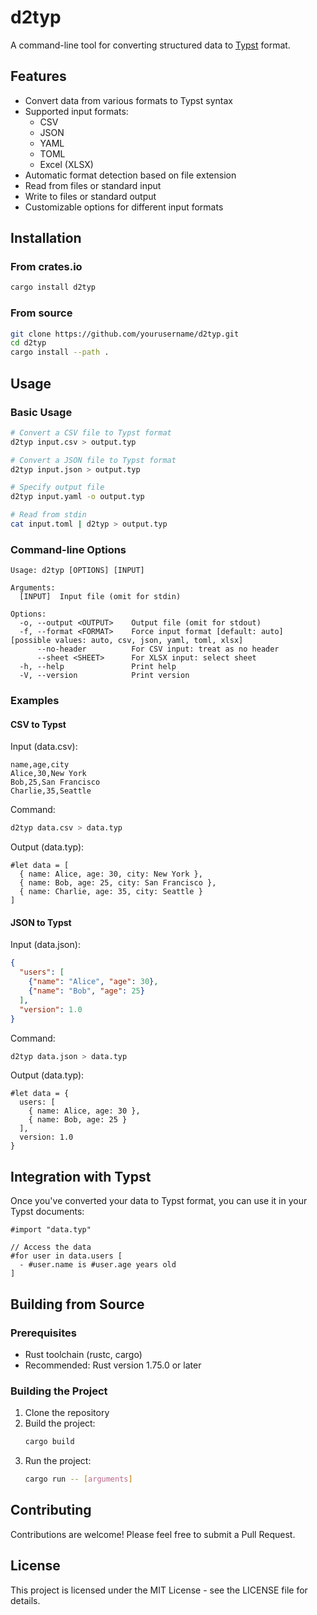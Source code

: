 # d2typ

A command-line tool for converting structured data to [Typst](https://typst.app/) format.

## Features

- Convert data from various formats to Typst syntax
- Supported input formats:
  - CSV
  - JSON
  - YAML
  - TOML
  - Excel (XLSX)
- Automatic format detection based on file extension
- Read from files or standard input
- Write to files or standard output
- Customizable options for different input formats

## Installation

### From crates.io

```bash
cargo install d2typ
```

### From source

```bash
git clone https://github.com/yourusername/d2typ.git
cd d2typ
cargo install --path .
```

## Usage

### Basic Usage

```bash
# Convert a CSV file to Typst format
d2typ input.csv > output.typ

# Convert a JSON file to Typst format
d2typ input.json > output.typ

# Specify output file
d2typ input.yaml -o output.typ

# Read from stdin
cat input.toml | d2typ > output.typ
```

### Command-line Options

```
Usage: d2typ [OPTIONS] [INPUT]

Arguments:
  [INPUT]  Input file (omit for stdin)

Options:
  -o, --output <OUTPUT>    Output file (omit for stdout)
  -f, --format <FORMAT>    Force input format [default: auto] [possible values: auto, csv, json, yaml, toml, xlsx]
      --no-header          For CSV input: treat as no header
      --sheet <SHEET>      For XLSX input: select sheet
  -h, --help               Print help
  -V, --version            Print version
```

### Examples

#### CSV to Typst

Input (data.csv):
```csv
name,age,city
Alice,30,New York
Bob,25,San Francisco
Charlie,35,Seattle
```

Command:
```bash
d2typ data.csv > data.typ
```

Output (data.typ):
```typst
#let data = [
  { name: Alice, age: 30, city: New York },
  { name: Bob, age: 25, city: San Francisco },
  { name: Charlie, age: 35, city: Seattle }
]
```

#### JSON to Typst

Input (data.json):
```json
{
  "users": [
    {"name": "Alice", "age": 30},
    {"name": "Bob", "age": 25}
  ],
  "version": 1.0
}
```

Command:
```bash
d2typ data.json > data.typ
```

Output (data.typ):
```typst
#let data = {
  users: [
    { name: Alice, age: 30 },
    { name: Bob, age: 25 }
  ],
  version: 1.0
}
```

## Integration with Typst

Once you've converted your data to Typst format, you can use it in your Typst documents:

```typst
#import "data.typ"

// Access the data
#for user in data.users [
  - #user.name is #user.age years old
]
```

## Building from Source

### Prerequisites
- Rust toolchain (rustc, cargo)
- Recommended: Rust version 1.75.0 or later

### Building the Project
1. Clone the repository
2. Build the project:
   ```bash
   cargo build
   ```
3. Run the project:
   ```bash
   cargo run -- [arguments]
   ```

## Contributing

Contributions are welcome! Please feel free to submit a Pull Request.

## License

This project is licensed under the MIT License - see the LICENSE file for details.